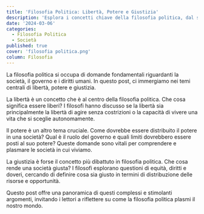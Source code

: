 ```yaml
---
title: 'Filosofia Politica: Libertà, Potere e Giustizia'
description: 'Esplora i concetti chiave della filosofia politica, dal significato della libertà ai dibattiti sulla giustizia e il potere.'
date: '2024-03-06'
categories:
  - Filosofia Politica
  - Società
published: true
cover: 'filosofia politica.png'
column: Filosofia
---
```


La filosofia politica si occupa di domande fondamentali riguardanti la società, il governo e i diritti umani. In questo post, ci immergiamo nei temi centrali di libertà, potere e giustizia.

La libertà è un concetto che è al centro della filosofia politica. Che cosa significa essere liberi? I filosofi hanno discusso se la libertà sia principalmente la libertà di agire senza costrizioni o la capacità di vivere una vita che si sceglie autonomamente.

Il potere è un altro tema cruciale. Come dovrebbe essere distribuito il potere in una società? Qual è il ruolo del governo e quali limiti dovrebbero essere posti al suo potere? Queste domande sono vitali per comprendere e plasmare le società in cui viviamo.

La giustizia è forse il concetto più dibattuto in filosofia politica. Che cosa rende una società giusta? I filosofi esplorano questioni di equità, diritti e doveri, cercando di definire cosa sia giusto in termini di distribuzione delle risorse e opportunità.

Questo post offre una panoramica di questi complessi e stimolanti argomenti, invitando i lettori a riflettere su come la filosofia politica plasmi il nostro mondo.
